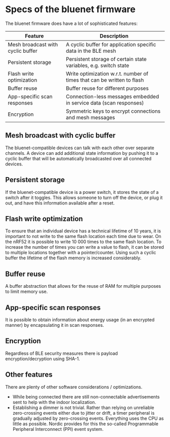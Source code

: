 # Specs of the bluenet firmware

The bluenet firmware does have a lot of sophisticated features:

| Feature                           | Description                                                            |
| ---                               | ---                                                                    |
| Mesh broadcast with cyclic buffer | A cyclic buffer for application specific data in the BLE mesh          |
| Persistent storage                | Persistent storage of certain state variables, e.g. switch state       |
| Flash write optimization          | Write optimization w.r.t. number of times that can be written to flash |
| Buffer reuse                      | Buffer reuse for different purposes                                    |
| App-specific scan responses       | Connection-less messages embedded in service data (scan responses)     |
| Encryption                        | Symmetric keys to encrypt connections and mesh messages                |

## Mesh broadcast with cyclic buffer

The bluenet-compatible devices can talk with each other over separate channels. A device can add additional state information by pushing it to a cyclic buffer that will be automatically broadcasted over all connected devices.

## Persistent storage

If the bluenet-compatible device is a power switch, it stores the state of a switch after it toggles. This allows someone to turn off the device, or plug it out, and have this information available after a reset. 

## Flash write optimization

To ensure that an individual device has a technical lifetime of 10 years, it is important to not write to the same flash location each time due to wear. On the nRF52 it is possible to write 10 000 times to the same flash location. To increase the number of times you can write a value to flash, it can be stored to multiple locations together with a pointer/counter. Using such a cyclic buffer the lifetime of the flash memory is increased considerably.

## Buffer reuse

A buffer abstraction that allows for the reuse of RAM for multiple purposes to limit memory use.

## App-specific scan responses

It is possible to obtain information about energy usage (in an encrypted manner) by encapsulating it in scan responses.

## Encryption

Regardless of BLE security measures there is payload encryption/decryption using SHA-1.

## Other features

There are plenty of other software considerations / optimizations.

+ While being connected there are still non-connectable advertisements sent to help with the indoor localization.
+ Establishing a dimmer is not trivial. Rather than relying on unreliable zero-crossing events either due to jitter or drift, a timer peripheral is gradually adjusted by zero-crossing events. Everything uses the CPU as little as possible. Nordic provides for this the so-called Programmable Peripheral Interconnect (PPI) event system.
